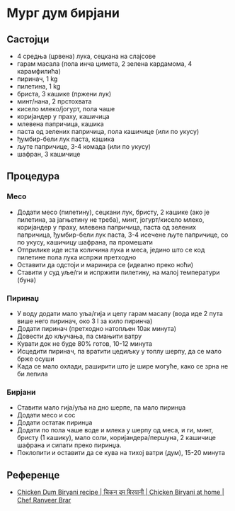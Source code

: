 # Мург дум бирјани

## Састојци

* 4 средња (црвена) лука, сецкана на слајсове
* гарам масала (пола инча цимета, 2 зелена кардамома, 4 карамфилића)
* пиринач, 1 kg
* пилетина, 1 kg
* бриста, 3 кашике (пржени лук)
* минт/нана, 2 прстохвата
* кисело млеко/јогурт, пола чаше
* коријандер у праху, кашичица
* млевена папричица, кашика
* паста од зелених папричица, пола кашичице (или по укусу)
* ђумбир-бели лук паста, кашика
* љуте папричице, 3-4 комада (или по укусу)
* шафран, 3 кашичице

## Процедура

### Месо

* Додати месо (пилетину), сецкани лук, бристу, 2 кашике (ако је пилетина, за јагњетину не треба), минт, јогурт/кисело млеко, коријандер у праху, млевена папричица, паста од зелених папричица, ђумбир-бели лук паста, 3-4 исечене љуте папричице, со по укусу, кашичицу шафрана, па промешати
* Отприлике иде иста количина лука и меса, једино што се код пилетине пола лука испржи претходно
* Оставити да одстоји и маринира се (идеално преко ноћи)
* Ставити у суд уље/ги и испржити пилетину, на малој температури (буна)

### Пиринаџ

* У воду додати мало уља/гија и целу гарам масалу (вода иде 2 пута више него пиринач, око 3 l за кило пиринча)
* Додати пиринач (претходно натопљен 10ак минута)
* Довести до кључања, па смањити ватру
* Кувати док не буде 80% готов, 10-12 минута
* Исцедити пиринач, па вратити цедиљку у топлу шерпу, да се мало брже осуши
* Када се мало охлади, раширити што је шире могуће, како се зрна не би лепила

### Бирјани

* Ставити мало гија/уља на дно шерпе, па мало пиринџа
* Додати месо и сос
* Додати остатак пиринџа
* Додати по пола чаше воде и млека у шерпу од меса, и ги, минт, бристу (1 кашику), мало соли, коријандера/першуна, 2 кашичице шафрана и сипати преко пиринџа.
* Поклопити и оставити да се кува на тихој ватри (дум), 15-20 минута

## Референце

* [Chicken Dum Biryani recipe | चिकन दम बिरयानी | Chicken Biryani at home | Chef Ranveer Brar](https://youtu.be/EiVoWp5b93s)
